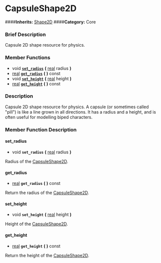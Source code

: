 #  CapsuleShape2D  
####**Inherits:** [Shape2D](class_shape2d)
####**Category:** Core

###  Brief Description  
Capsule 2D shape resource for physics.

###  Member Functions 
  * void  **[`set_radius`](#set_radius)**  **(** [real](class_real) radius  **)**
  * [real](class_real)  **[`get_radius`](#get_radius)**  **(** **)** const
  * void  **[`set_height`](#set_height)**  **(** [real](class_real) height  **)**
  * [real](class_real)  **[`get_height`](#get_height)**  **(** **)** const

###  Description  
Capsule 2D shape resource for physics. A capsule (or sometimes called "pill") is like a line grown in all directions. It has a radius and a height, and is often useful for modelling biped characters.

###  Member Function Description  

#### <a name="set_radius">set_radius</a>
  * void  **`set_radius`**  **(** [real](class_real) radius  **)**

Radius of the [CapsuleShape2D](class_capsuleshape2d).

#### <a name="get_radius">get_radius</a>
  * [real](class_real)  **`get_radius`**  **(** **)** const

Return the radius of the [CapsuleShape2D](class_capsuleshape2d).

#### <a name="set_height">set_height</a>
  * void  **`set_height`**  **(** [real](class_real) height  **)**

Height of the [CapsuleShape2D](class_capsuleshape2d).

#### <a name="get_height">get_height</a>
  * [real](class_real)  **`get_height`**  **(** **)** const

Return the height of the [CapsuleShape2D](class_capsuleshape2d).
